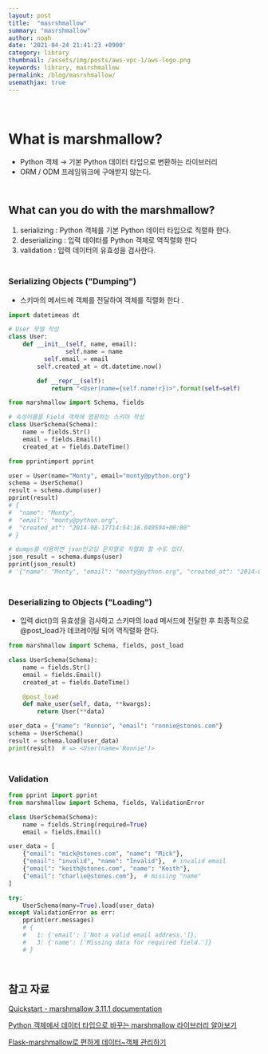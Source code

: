 ```yaml
---
layout: post
title:  "masrshmallow"
summary: "masrshmallow"
author: noah
date: '2021-04-24 21:41:23 +0900'
category: library
thumbnail: /assets/img/posts/aws-vpc-1/aws-logo.png
keywords: library, masrshmallow
permalink: /blog/masrshmallow/
usemathjax: true
---
```

# <br>What is marshmallow?

- Python 객체 → 기본 Python 데이터 타입으로 변환하는 라이브러리
- ORM / ODM 프레임워크에 구애받지 않는다.

## <br>What can you do with the marshmallow?

1. serializing : Python 객체를 기본 Python 데이터 타입으로 직렬화 한다.
2. deserializing : 입력 데이터를 Python 객체로 역직렬화 한다
3. validation : 입력 데이터의 유효성을 검사한다.

### <br>Serializing Objects ("Dumping")

- 스키마의 메서드에 객체를 전달하여 객체를 직렬화 한다 .

```python
import datetimeas dt

# User 모델 작성
class User:
    def __init__(self, name, email):
				self.name = name
	      self.email = email
        self.created_at = dt.datetime.now()

		def __repr__(self):
			return "<User(name={self.name!r})>".format(self=self)
```

```python
from marshmallow import Schema, fields

# 속성이름을 Field 객체에 맵핑하는 스키마 작성
class UserSchema(Schema):
    name = fields.Str()
    email = fields.Email()
    created_at = fields.DateTime()
```

```python
from pprintimport pprint

user = User(name="Monty", email="monty@python.org")
schema = UserSchema()
result = schema.dump(user)
pprint(result)
# {
#  "name": "Monty",
#  "email": "monty@python.org",
#  "created_at": "2014-08-17T14:54:16.049594+00:00"
# }

# dumps를 이용하면 json인코딩 문자열로 직렬화 할 수도 있다.
json_result = schema.dumps(user)
pprint(json_result)
# '{"name": "Monty", "email": "monty@python.org", "created_at": "2014-08-17T14:54:16.049594+00:00"}'
```

### <br>Deserializing to Objects ("Loading")

- 입력 dict()의 유효성을 검사하고 스키마의  load 메서드에 전달한 후 최종적으로 @post_load가 데코레이팅 되어 역직렬화 한다.

```python
from marshmallow import Schema, fields, post_load

class UserSchema(Schema):
    name = fields.Str()
    email = fields.Email()
    created_at = fields.DateTime()

    @post_load
    def make_user(self, data, **kwargs):
        return User(**data)
```

```python
user_data = {"name": "Ronnie", "email": "ronnie@stones.com"}
schema = UserSchema()
result = schema.load(user_data)
print(result)  # => <User(name='Ronnie')>
```

### <br>Validation

```python
from pprint import pprint
from marshmallow import Schema, fields, ValidationError

class UserSchema(Schema):
    name = fields.String(required=True)
    email = fields.Email()

user_data = [
    {"email": "mick@stones.com", "name": "Mick"},
    {"email": "invalid", "name": "Invalid"},  # invalid email
    {"email": "keith@stones.com", "name": "Keith"},
    {"email": "charlie@stones.com"},  # missing "name"
]

try:
    UserSchema(many=True).load(user_data)
except ValidationError as err:
    pprint(err.messages)
    # {
	#	1: {'email': ['Not a valid email address.']},
    #   3: {'name': ['Missing data for required field.']}
    # }
```

## <br>참고 자료

[Quickstart - marshmallow 3.11.1 documentation](https://marshmallow.readthedocs.io/en/stable/quickstart.html#serializing-objects-dumping)

[Python 객체에서 데이터 타입으로 바꾸는 marshmallow 라이브러리 알아보기](https://minwook-shin.github.io/python-converting-object-to-datatype-using-marshmallow/)

[Flask-marshmallow로 편하게 데이터~객체 관리하기](https://livlikwav.github.io/flask/Flask-marshmallow/)

